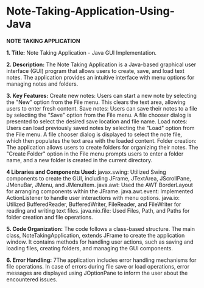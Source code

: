 # Note-Taking-Application-Using-Java

**NOTE TAKING APPLICATION**

**1.	Title:** 
Note Taking Application - Java GUI Implementation.

**2.	Description:**
The Note Taking Application is a Java-based graphical user interface (GUI) program that allows users to create, save, and load text notes. The application provides an intuitive interface with menu options for managing notes and folders.

**3.	Key Features:**
Create new notes: Users can start a new note by selecting the "New" option from the File menu. This clears the text area, allowing users to enter fresh content.
Save notes: Users can save their notes to a file by selecting the "Save" option from the File menu. A file chooser dialog is presented to select the desired save location and file name.
Load notes: Users can load previously saved notes by selecting the "Load" option from the File menu. A file chooser dialog is displayed to select the note file, which then populates the text area with the loaded content.
Folder creation: The application allows users to create folders for organizing their notes. The "Create Folder" option in the File menu prompts users to enter a folder name, and a new folder is created in the current directory.

**4	Libraries and Components Used:**
javax.swing: Utilized Swing components to create the GUI, including JFrame, JTextArea, JScrollPane, JMenuBar, JMenu, and JMenuItem.
java.awt: Used the AWT BorderLayout for arranging components within the JFrame.
java.awt.event: Implemented ActionListener to handle user interactions with menu options.
java.io: Utilized BufferedReader, BufferedWriter, FileReader, and FileWriter for reading and writing           text files.
java.nio.file: Used Files, Path, and Paths for folder creation and file operations.

**5.	Code Organization:** 
The code follows a class-based structure. The main class, NoteTakingApplication, extends JFrame to create the application window. It contains methods for handling user actions, such as saving and loading files, creating folders, and managing the GUI components.

**6.	Error Handling:**
7The application includes error handling mechanisms for file operations. In case of errors during file save or load operations, error messages are displayed using JOptionPane to inform the user about the encountered issues.

